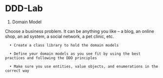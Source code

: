 # DDD-Lab
1.	Domain Model

  Choose a business problem. It can be anything you like – a blog, an online shop, an ad system, a social network, a pet clinic, etc. 

      •	Create a class library to hold the domain models

      •	Define your domain models as you see fit by using the best practices and following the DDD principles

      •	Make sure you use entities, value objects, and enumerations in the correct way
